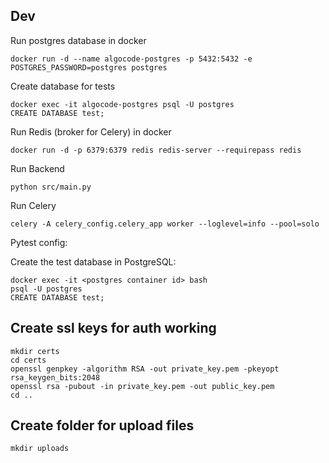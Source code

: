 ## Dev

Run postgres database in docker

```
docker run -d --name algocode-postgres -p 5432:5432 -e POSTGRES_PASSWORD=postgres postgres
```

Create database for tests

```
docker exec -it algocode-postgres psql -U postgres
CREATE DATABASE test;
```

Run Redis (broker for Celery) in docker

```
docker run -d -p 6379:6379 redis redis-server --requirepass redis
```

Run Backend

```
python src/main.py
```

Run Celery

```
celery -A celery_config.celery_app worker --loglevel=info --pool=solo
```

Pytest config:

Create the test database in PostgreSQL:

```
docker exec -it <postgres container id> bash
psql -U postgres
CREATE DATABASE test;
```

## Create ssl keys for auth working

```
mkdir certs 
cd certs
openssl genpkey -algorithm RSA -out private_key.pem -pkeyopt rsa_keygen_bits:2048
openssl rsa -pubout -in private_key.pem -out public_key.pem
cd ..
```

## Create folder for upload files

```
mkdir uploads
```

